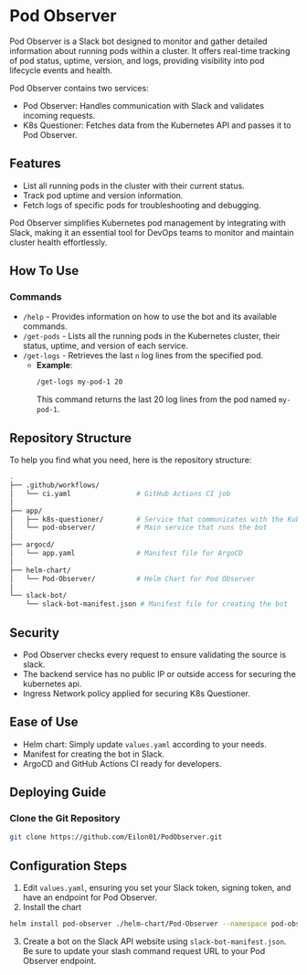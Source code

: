 # Pod Observer

Pod Observer is a Slack bot designed to monitor and gather detailed information about running pods within a cluster. It offers real-time tracking of pod status, uptime, version, and logs, providing visibility into pod lifecycle events and health.

Pod Observer contains two services:
- Pod Observer: Handles communication with Slack and validates incoming requests.
- K8s Questioner: Fetches data from the Kubernetes API and passes it to Pod Observer.

## Features
- List all running pods in the cluster with their current status.
- Track pod uptime and version information.
- Fetch logs of specific pods for troubleshooting and debugging.

Pod Observer simplifies Kubernetes pod management by integrating with Slack, making it an essential tool for DevOps teams to monitor and maintain cluster health effortlessly.

## How To Use
### Commands
- `/help` - Provides information on how to use the bot and its available commands.
- `/get-pods` - Lists all the running pods in the Kubernetes cluster, their status, uptime, and version of each service.
- `/get-logs` - Retrieves the last `n` log lines from the specified pod.
  - **Example**: 
    ```bash
    /get-logs my-pod-1 20
    ```
    This command returns the last 20 log lines from the pod named `my-pod-1`.

## Repository Structure
To help you find what you need, here is the repository structure:
```bash
.
├── .github/workflows/
│   └── ci.yaml                # GitHub Actions CI job
│
├── app/
│   ├── k8s-questioner/        # Service that communicates with the Kubernetes API
│   └── pod-observer/          # Main service that runs the bot
│
├── argocd/
│   └── app.yaml               # Manifest file for ArgoCD
│
├── helm-chart/
│   └── Pod-Observer/          # Helm Chart for Pod Observer
│
└── slack-bot/
    └── slack-bot-manifest.json # Manifest file for creating the bot
```

## Security
- Pod Observer checks every request to ensure validating the source is slack.
- The backend service has no public IP or outside access for securing the kubernetes api.
- Ingress Network policy applied for securing K8s Questioner.

## Ease of Use
- Helm chart: Simply update `values.yaml` according to your needs.
- Manifest for creating the bot in Slack.
- ArgoCD and GitHub Actions CI ready for developers.

## Deploying Guide
### Clone the Git Repository
```bash
git clone https://github.com/Eilon01/PodObserver.git
```
## Configuration Steps
1. Edit `values.yaml`, ensuring you set your Slack token, signing token, and have an endpoint for Pod Observer.
2. Install the chart
```bash
helm install pod-observer ./helm-chart/Pod-Observer --namespace pod-observer --create-namespace
```
3. Create a bot on the Slack API website using `slack-bot-manifest.json`. Be sure to update your slash command request URL to your Pod Observer endpoint.
